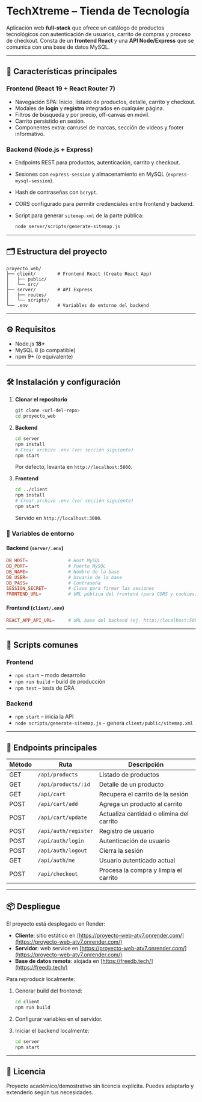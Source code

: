 # TechXtreme – Tienda de Tecnología

Aplicación web **full-stack** que ofrece un catálogo de productos tecnológicos con autenticación de usuarios, carrito de compras y proceso de checkout.
Consta de un **frontend React** y una **API Node/Express** que se comunica con una base de datos MySQL.

---

## 🧩 Características principales

### Frontend (React 19 + React Router 7)

* Navegación SPA: Inicio, listado de productos, detalle, carrito y checkout.
* Modales de **login** y **registro** integrados en cualquier página.
* Filtros de búsqueda y por precio, off-canvas en móvil.
* Carrito persistido en sesión.
* Componentes extra: carrusel de marcas, sección de videos y footer informativo.

### Backend (Node.js + Express)

* Endpoints REST para productos, autenticación, carrito y checkout.
* Sesiones con `express-session` y almacenamiento en MySQL (`express-mysql-session`).
* Hash de contraseñas con `bcrypt`.
* CORS configurado para permitir credenciales entre frontend y backend.
* Script para generar `sitemap.xml` de la parte pública:

  ```bash
  node server/scripts/generate-sitemap.js
  ```

---

## 🗂️ Estructura del proyecto

```
proyecto_web/
├── client/        # Frontend React (Create React App)
│   ├── public/
│   └── src/
├── server/        # API Express
│   ├── routes/
│   └── scripts/
└── .env           # Variables de entorno del backend
```

---

## ⚙️ Requisitos

* Node.js **18+**
* MySQL 8 (o compatible)
* npm 9+ (o equivalente)

---

## 🛠️ Instalación y configuración

1. **Clonar el repositorio**

   ```bash
   git clone <url-del-repo>
   cd proyecto_web
   ```

2. **Backend**

   ```bash
   cd server
   npm install
   # Crear archivo .env (ver sección siguiente)
   npm start
   ```

   Por defecto, levanta en `http://localhost:5000`.

3. **Frontend**

   ```bash
   cd ../client
   npm install
   # Crear archivo .env (ver sección siguiente)
   npm start
   ```

   Servido en `http://localhost:3000`.

### 🔐 Variables de entorno

#### Backend (`server/.env`)

```makefile
DB_HOST=               # Host MySQL
DB_PORT=               # Puerto MySQL
DB_NAME=               # Nombre de la base
DB_USER=               # Usuario de la base
DB_PASS=               # Contraseña
SESSION_SECRET=        # Clave para firmar las sesiones
FRONTEND_URL=          # URL pública del frontend (para CORS y cookies)
```

#### Frontend (`client/.env`)

```makefile
REACT_APP_API_URL=     # URL base del backend (ej. http://localhost:5000)
```

---

## 🚀 Scripts comunes

### Frontend

* `npm start` – modo desarrollo
* `npm run build` – build de producción
* `npm test` – tests de CRA

### Backend

* `npm start` – inicia la API
* `node scripts/generate-sitemap.js` – genera `client/public/sitemap.xml`

---

## 📡 Endpoints principales

| Método | Ruta                 | Descripción                              |
| ------ | -------------------- | ---------------------------------------- |
| GET    | `/api/products`      | Listado de productos                     |
| GET    | `/api/products/:id`  | Detalle de un producto                   |
| GET    | `/api/cart`          | Recupera el carrito de la sesión         |
| POST   | `/api/cart/add`      | Agrega un producto al carrito            |
| POST   | `/api/cart/update`   | Actualiza cantidad o elimina del carrito |
| POST   | `/api/auth/register` | Registro de usuario                      |
| POST   | `/api/auth/login`    | Autenticación de usuario                 |
| POST   | `/api/auth/logout`   | Cierra la sesión                         |
| GET    | `/api/auth/me`       | Usuario autenticado actual               |
| POST   | `/api/checkout`      | Procesa la compra y limpia el carrito    |

---

## 📦 Despliegue

El proyecto está desplegado en Render:

* **Cliente**: sitio estático en [https://proyecto-web-atv7.onrender.com/](https://proyecto-web-atv7.onrender.com/)
* **Servidor**: web service en [https://proyecto-web-atv7.onrender.com/](https://proyecto-web-atv7.onrender.com/)
* **Base de datos remota**: alojada en [https://freedb.tech/](https://freedb.tech/)

Para reproducir localmente:

1. Generar build del frontend:

   ```bash
   cd client
   npm run build
   ```
2. Configurar variables en el servidor.
3. Iniciar el backend localmente:

   ```bash
   cd server
   npm start
   ```

---

## 📜 Licencia

Proyecto académico/demostrativo sin licencia explícita.
Puedes adaptarlo y extenderlo según tus necesidades.
